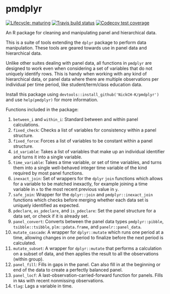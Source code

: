 # pmdplyr

<!-- badges: start -->
[![Lifecycle: maturing](https://img.shields.io/badge/lifecycle-maturing-blue.svg)](https://www.tidyverse.org/lifecycle/#maturing)
[![Travis build status](https://travis-ci.org/nickch-k/pmdplyr.svg?branch=master)](https://travis-ci.org/nickch-k/pmdplyr) 
[![Codecov test coverage](https://codecov.io/gh/nickch-k/pmdplyr/branch/master/graph/badge.svg)](https://codecov.io/gh/nickch-k/pmdplyr?branch=master)
<!-- badges: end -->
  
An R package for cleaning and manipulating panel and hierarchical data.

This is a suite of tools extending the `dplyr` package to perform data manipulation. These tools are geared towards use in panel data and hierarchical data.

Unlike other suites dealing with panel data, all functions in `pmdplyr` are designed to work even when considering a set of variables that do not uniquely identify rows. This is handy when working with any kind of hierarchical data, or panel data where there are multiple observations per individual per time period, like student/term/class education data.

Install this package using `devtools::install_github('NickCH-K/pmdplyr')` and use `help(pmdplyr)` for more information.

Functions included in the package:

1. `between_i` and `within_i`: Standard between and within panel calculations.
2. `fixed_check`: Checks a list of variables for consistency within a panel structure.
3. `fixed_force`: Forces a list of variables to be constant within a panel structure.
4. `id_variable`: Takes a list of variables that make up an individual identifier and turns it into a single variable.
5. `time_variable`: Takes a time variable, or set of time variables, and turns them into a single well-behaved integer time variable of the kind required by most panel functions.
6. `inexact_join`: Set of wrappers for the `dplyr` `join` functions which allows for a variable to be matched inexactly, for example joining a time variable in `x` to the most recent previous value in `y`.
7. `safe_join`: Wrapper for the `dplyr::join` and `pmdplyr::inexact_join` functions which checks before merging whether each data set is uniquely identified as expected.
8. `pdeclare`, `as_pdeclare`, and `is_pdeclare`: Set the panel structure for a data set, or check if it is already set.
9. `panel_convert`: Converts between the panel data types `pmdplyr::pibble`, `tsibble::tsibble`, `plm::pdata.frame`, and `panelr::panel_data`.
10. `mutate_cascade`: A wrapper for `dplyr::mutate` which runs one period at a time, allowing changes in one period to finalize before the next period is calculated.
11. `mutate_subset`: A wrapper for `dplyr::mutate` that performs a calculation on a subset of data, and then applies the result to all the observations (within group).
12. `panel_fill`: Fills in gaps in the panel. Can also fill in at the beginning or end of the data to create a perfectly balanced panel.
13. `panel_locf`: A last-observation-carried-forward function for panels. Fills in `NA`s with recent nonmissing observations.
14. `tlag`: Lags a variable in time.
